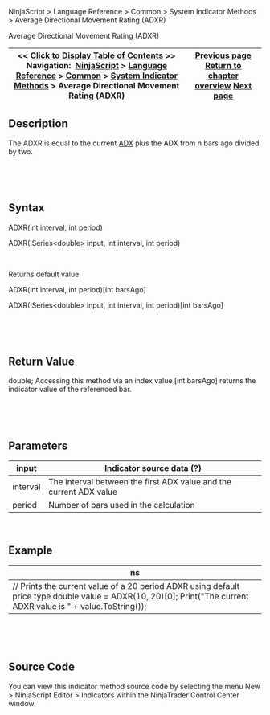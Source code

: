 ﻿


NinjaScript \> Language Reference \> Common \> System Indicator Methods \> Average Directional Movement Rating (ADXR)






















Average Directional Movement Rating (ADXR)







| \<\< [Click to Display Table of Contents](average_directional_movement_r.md) \>\> **Navigation:**     [NinjaScript](ninjascript.md) \> [Language Reference](language_reference_wip.md) \> [Common](common.md) \> [System Indicator Methods](indicators.md) \> Average Directional Movement Rating (ADXR) | [Previous page](average_directional_index_adx.md) [Return to chapter overview](indicators.md) [Next page](average_true_range_atr.md) |
| --- | --- |











## Description


The ADXR is equal to the current [ADX](average_directional_index_adx.md) plus the ADX from n bars ago divided by two. 


 


 


## Syntax


ADXR(int interval, int period)  

ADXR(ISeries\<double\> input, int interval, int period)


 


Returns default value  

ADXR(int interval, int period)\[int barsAgo]  

ADXR(ISeries\<double\> input, int interval, int period)\[int barsAgo]


 


 


## Return Value


double; Accessing this method via an index value \[int barsAgo] returns the indicator value of the referenced bar.


 


 


## Parameters




| input | Indicator source data ([?](valid_input_data_for_indicator.md)) |
| --- | --- |
| interval | The interval between the first ADX value and the current ADX value |
| period | Number of bars used in the calculation |



 


## 


## Example




| ns |
| --- |
| // Prints the current value of a 20 period ADXR using default price type double value \= ADXR(10, 20)\[0]; Print("The current ADXR value is " \+ value.ToString()); |



 


 


## Source Code


You can view this indicator method source code by selecting the menu New \> NinjaScript Editor \> Indicators within the NinjaTrader Control Center window.









